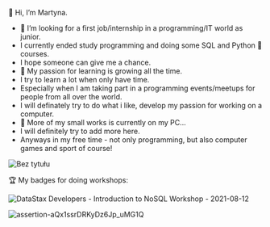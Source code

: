 👋 Hi, I’m Martyna.
 
- 👀 I’m looking for a first job/internship in a programming/IT world as junior.
-    I currently ended study programming and doing some SQL and Python 🐍 courses.
-    I hope someone can give me a chance.
- 💞️ My passion for learning is growing all the time.
-    I try to learn a lot when only have time.
-    Especially when I am taking part in a programming events/meetups for people from all over the world.
-    I will definately try to do what i like, develop my passion for working on a computer.
- 🌱 More of my small works is currently on my PC...
-    I will definitely try to add more here.
-    Anyways in my free time - not only programming, but also computer games and sport of course!
    
![Bez tytułu](https://user-images.githubusercontent.com/72028760/125332345-3f5b5500-e349-11eb-9a34-e0faacfd1ccf.jpg)

🏆 My badges for doing workshops:

![DataStax Developers - Introduction to NoSQL Workshop - 2021-08-12](https://user-images.githubusercontent.com/72028760/129342972-33e7fc41-c9c2-4098-91fb-9c2bb888a1bf.png)

![assertion-aQx1ssrDRKyDz6Jp_uMG1Q](https://user-images.githubusercontent.com/72028760/131007475-5eba1612-9a66-4697-9dc5-a9ab599695bd.png)

